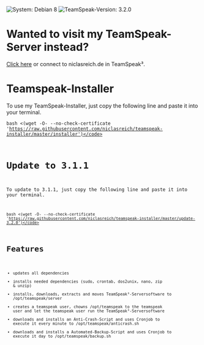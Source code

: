 ![System: Debian 8](https://img.shields.io/badge/System-Debian%208-brightgreen.svg) ![TeamSpeak-Version: 3.2.0](https://img.shields.io/badge/Teamspeakversion-3.2.0-brightgreen.svg)

Wanted to visit my TeamSpeak-Server instead?
===
[Click here](http://www.teamspeak.com/invite/niclasreich.de/) or connect to niclasreich.de in TeamSpeak³.

Teamspeak-Installer
===
To use my TeamSpeak-Installer, just copy the following line and paste it into your terminal.

<code>bash <(wget -O- --no-check-certificate 'https://raw.githubusercontent.com/niclasreich/teamspeak-installer/master/installer')</code>

Update to 3.1.1
===
To update to 3.1.1, just copy the following line and paste it into your terminal.

<code>bash <(wget -O- --no-check-certificate 'https://raw.githubusercontent.com/niclasreich/teamspeak-installer/master/update-3.2.0')</code>

Features
===
* updates all dependencies
* installs needed dependencies (sudo, crontab, dos2unix, nano, zip & unzip)
* installs, downloads, extracts and moves TeamSpeak³-Serversoftware to /opt/teamspeak/server
* creates a teamspeak user, chowns /opt/teamspeak to the teamspeak user and let the teamspeak user run the TeamSpeak³-Serversoftware
* downloads and installs an Anti-Crash-Script and uses Cronjob to execute it every minute to /opt/teamspeak/anticrash.sh
* downloads and installs a Automated-Backup-Script and uses Cronjob to execute it day to /opt/teamspeak/backup.sh
